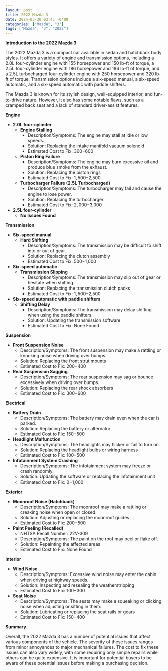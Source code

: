```yaml
---
layout: post
title: 2022 Mazda 3
date: 2024-03-30 03:43 -0400
categories: ["Mazda", "3"]
tags: ["Mazda", "3", "2022"]
---
```

**Introduction to the 2022 Mazda 3**

The 2022 Mazda 3 is a compact car available in sedan and hatchback body styles. It offers a variety of engine and transmission options, including a 2.0L four-cylinder engine with 155 horsepower and 150 lb-ft of torque, a 2.5L four-cylinder engine with 186 horsepower and 186 lb-ft of torque, and a 2.5L turbocharged four-cylinder engine with 250 horsepower and 320 lb-ft of torque. Transmission options include a six-speed manual, a six-speed automatic, and a six-speed automatic with paddle shifters.

The Mazda 3 is known for its stylish design, well-equipped interior, and fun-to-drive nature. However, it also has some notable flaws, such as a cramped back seat and a lack of standard driver-assist features.

**Engine**

* **2.0L four-cylinder**
    * **Engine Stalling**
        * Description/Symptoms: The engine may stall at idle or low speeds.
        * Solution: Replacing the intake manifold vacuum solenoid
        * Estimated Cost to Fix: $300-$600
    * **Piston Ring Failure**
        * Description/Symptoms: The engine may burn excessive oil and produce blue smoke from the exhaust.
        * Solution: Replacing the piston rings
        * Estimated Cost to Fix: $1,500-$2,500
    * **Turbocharger Failure (2.5L Turbocharged)**
        * Description/Symptoms: The turbocharger may fail and cause the engine to lose power.
        * Solution: Replacing the turbocharger
        * Estimated Cost to Fix: $2,000-$3,000
* **2.5L four-cylinder**
    * **No Issues Found**

**Transmission**

* **Six-speed manual**
    * **Hard Shifting**
        * Description/Symptoms: The transmission may be difficult to shift into or out of gear.
        * Solution: Replacing the clutch assembly
        * Estimated Cost to Fix: $500-$1,000
* **Six-speed automatic**
    * **Transmission Slipping**
        * Description/Symptoms: The transmission may slip out of gear or hesitate when shifting.
        * Solution: Replacing the transmission clutch packs
        * Estimated Cost to Fix: $1,500-$2,500
* **Six-speed automatic with paddle shifters**
    * **Shifting Delay**
        * Description/Symptoms: The transmission may delay shifting when using the paddle shifters.
        * Solution: Updating the transmission software
        * Estimated Cost to Fix: None Found

**Suspension**

* **Front Suspension Noise**
    * Description/Symptoms: The front suspension may make a rattling or knocking noise when driving over bumps.
    * Solution: Replacing the front strut mounts
    * Estimated Cost to Fix: $200-$400
* **Rear Suspension Sagging**
    * Description/Symptoms: The rear suspension may sag or bounce excessively when driving over bumps.
    * Solution: Replacing the rear shock absorbers
    * Estimated Cost to Fix: $300-$600

**Electrical**

* **Battery Drain**
    * Description/Symptoms: The battery may drain even when the car is parked.
    * Solution: Replacing the battery or alternator
    * Estimated Cost to Fix: $150-$500
* **Headlight Malfunction**
    * Description/Symptoms: The headlights may flicker or fail to turn on.
    * Solution: Replacing the headlight bulbs or wiring harness
    * Estimated Cost to Fix: $100-$500
* **Infotainment System Crashing**
    * Description/Symptoms: The infotainment system may freeze or crash randomly.
    * Solution: Updating the software or replacing the infotainment unit
    * Estimated Cost to Fix: $0-$1,000

**Exterior**

* **Moonroof Noise (Hatchback)**
    * Description/Symptoms: The moonroof may make a rattling or creaking noise when open or closed.
    * Solution: Adjusting or replacing the moonroof guides
    * Estimated Cost to Fix: $200-$500
* **Paint Peeling (Recalled)**
    * NHTSA Recall Number: 22V-309
    * Description/Symptoms: The paint on the roof may peel or flake off.
    * Solution: Repainting the affected areas
    * Estimated Cost to Fix: None Found

**Interior**

* **Wind Noise**
    * Description/Symptoms: Excessive wind noise may enter the cabin when driving at highway speeds.
    * Solution: Inspecting and resealing the weatherstripping
    * Estimated Cost to Fix: $100-$300
* **Seat Noise**
    * Description/Symptoms: The seats may make a squeaking or clicking noise when adjusting or sitting in them.
    * Solution: Lubricating or replacing the seat rails or gears
    * Estimated Cost to Fix: $150-$400

**Summary**

Overall, the 2022 Mazda 3 has a number of potential issues that affect various components of the vehicle. The severity of these issues ranges from minor annoyances to major mechanical failures. The cost to fix these issues can also vary widely, with some requiring only simple repairs while others can be quite expensive. It is important for potential buyers to be aware of these potential issues before making a purchasing decision.
